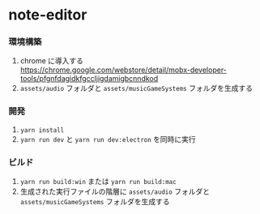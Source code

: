 # note-editor


### 環境構築

1. chrome に導入する  
https://chrome.google.com/webstore/detail/mobx-developer-tools/pfgnfdagidkfgccljigdamigbcnndkod
1. `assets/audio` フォルダと `assets/musicGameSystems` フォルダを生成する

### 開発

1. `yarn install` 
1. `yarn run dev` と `yarn run dev:electron` を同時に実行 

### ビルド

1. `yarn run build:win` または `yarn run build:mac`
1. 生成された実行ファイルの階層に `assets/audio` フォルダと `assets/musicGameSystems` フォルダを生成する
